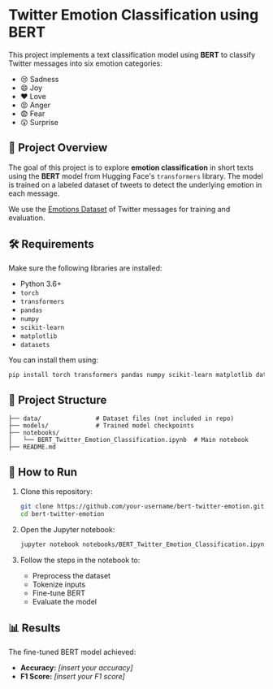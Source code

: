 # Twitter Emotion Classification using BERT

This project implements a text classification model using **BERT** to classify Twitter messages into six emotion categories:

- 😢 Sadness  
- 😄 Joy  
- ❤️ Love  
- 😡 Anger  
- 😨 Fear  
- 😲 Surprise  

## 🚀 Project Overview

The goal of this project is to explore **emotion classification** in short texts using the **BERT** model from Hugging Face's `transformers` library. The model is trained on a labeled dataset of tweets to detect the underlying emotion in each message.

We use the [Emotions Dataset](https://huggingface.co/datasets/dair-ai/emotion) of Twitter messages for training and evaluation.

## 🛠️ Requirements

Make sure the following libraries are installed:

- Python 3.6+
- `torch`
- `transformers`
- `pandas`
- `numpy`
- `scikit-learn`
- `matplotlib`
- `datasets`

You can install them using:

```bash
pip install torch transformers pandas numpy scikit-learn matplotlib datasets
```

## 📁 Project Structure

```
├── data/               # Dataset files (not included in repo)
├── models/             # Trained model checkpoints
├── notebooks/
│   └── BERT_Twitter_Emotion_Classification.ipynb  # Main notebook
├── README.md
```

## 🧪 How to Run

1. Clone this repository:
   ```bash
   git clone https://github.com/your-username/bert-twitter-emotion.git
   cd bert-twitter-emotion
   ```

2. Open the Jupyter notebook:
   ```bash
   jupyter notebook notebooks/BERT_Twitter_Emotion_Classification.ipynb
   ```

3. Follow the steps in the notebook to:
   - Preprocess the dataset
   - Tokenize inputs
   - Fine-tune BERT
   - Evaluate the model

## 📊 Results

The fine-tuned BERT model achieved:

- **Accuracy:** _[insert your accuracy]_
- **F1 Score:** _[insert your F1 score]_